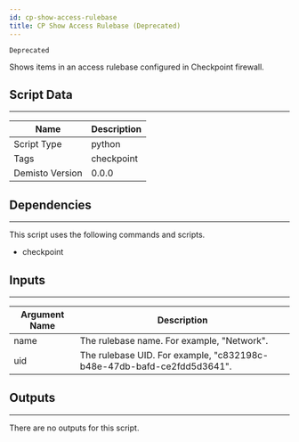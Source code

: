 ```yaml
---
id: cp-show-access-rulebase
title: CP Show Access Rulebase (Deprecated)
---
```


`Deprecated`

Shows items in an access rulebase configured in Checkpoint firewall.

## Script Data
---

| **Name** | **Description** |
| --- | --- |
| Script Type | python |
| Tags | checkpoint |
| Demisto Version | 0.0.0 |

## Dependencies
---
This script uses the following commands and scripts.
* checkpoint

## Inputs
---

| **Argument Name** | **Description** |
| --- | --- |
| name | The rulebase name. For example, "Network". |
| uid | The rulebase UID. For example, "c832198c-b48e-47db-bafd-ce2fdd5d3641". |

## Outputs
---
There are no outputs for this script.
